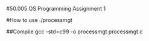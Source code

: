 #50.005 OS Programming Assignment 1

#How to use
./processmgt <graph filename>

##Compile
gcc -std=c99 -o processmgt processmgt.c
